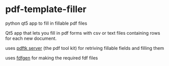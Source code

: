 # pdf-template-filler
python qt5 app to fill in fillable pdf files

Qt5 app that lets you fill in pdf forms with csv or text files containing rows for each new document.

uses [pdftk server](https://www.pdflabs.com/tools/pdftk-the-pdf-toolkit/) (the pdf tool kit) for retriving fillable fields and filling them

uses [fdfgen](https://github.com/ccnmtl/fdfgen) for making the required fdf files
